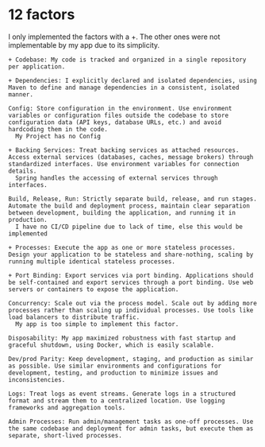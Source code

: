 # 12 factors

I only implemented the factors with a +. The other ones were not implementable by my app due to its simplicity.

    + Codebase: My code is tracked and organized in a single repository per application. 

    + Dependencies: I explicitly declared and isolated dependencies, using Maven to define and manage dependencies in a consistent, isolated manner.

    Config: Store configuration in the environment. Use environment variables or configuration files outside the codebase to store configuration data (API keys, database URLs, etc.) and avoid hardcoding them in the code. 
      My Project has no Config  

    + Backing Services: Treat backing services as attached resources. Access external services (databases, caches, message brokers) through standardized interfaces. Use environment variables for connection  details.
      Spring handles the accessing of external services through interfaces.

    Build, Release, Run: Strictly separate build, release, and run stages. Automate the build and deployment process, maintain clear separation between development, building the application, and running it in production.
      I have no CI/CD pipeline due to lack of time, else this would be implemented

    + Processes: Execute the app as one or more stateless processes. Design your application to be stateless and share-nothing, scaling by running multiple identical stateless processes.

    + Port Binding: Export services via port binding. Applications should be self-contained and export services through a port binding. Use web servers or containers to expose the application.

    Concurrency: Scale out via the process model. Scale out by adding more processes rather than scaling up individual processes. Use tools like load balancers to distribute traffic.
      My app is too simple to implement this factor.
      
    Disposability: My app maximized robustness with fast startup and graceful shutdown, using Docker, which is easily scalable.

    Dev/prod Parity: Keep development, staging, and production as similar as possible. Use similar environments and configurations for development, testing, and production to minimize issues and inconsistencies.

    Logs: Treat logs as event streams. Generate logs in a structured format and stream them to a centralized location. Use logging frameworks and aggregation tools.

    Admin Processes: Run admin/management tasks as one-off processes. Use the same codebase and deployment for admin tasks, but execute them as separate, short-lived processes.

